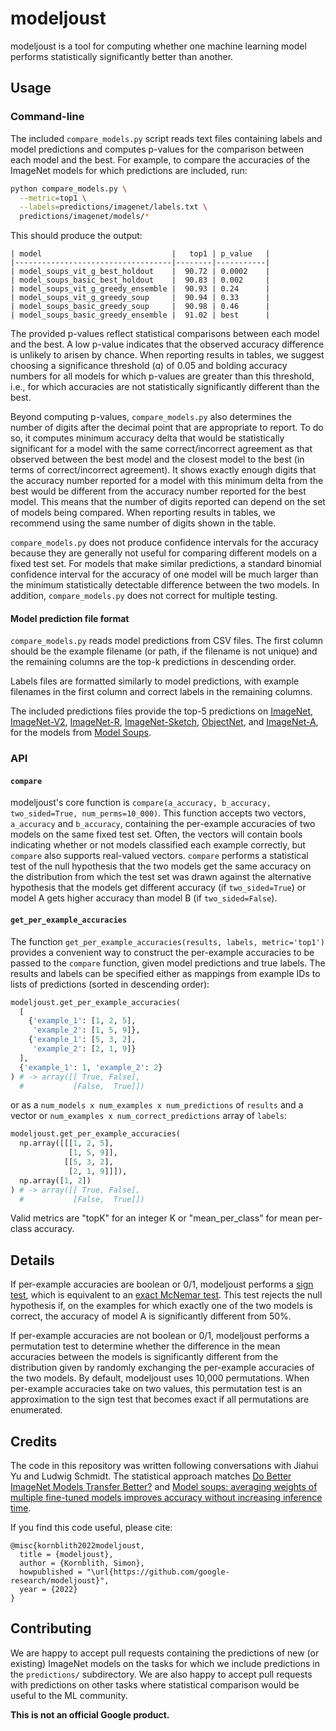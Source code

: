 # modeljoust

modeljoust is a tool for computing whether one machine learning model performs
statistically significantly better than another.

## Usage

### Command-line

The included `compare_models.py` script reads text files containing labels and
model predictions and computes p-values for the comparison between each model
and the best. For example, to compare the accuracies of the ImageNet models for
which predictions are included, run:

```sh
python compare_models.py \
  --metric=top1 \
  --labels=predictions/imagenet/labels.txt \
  predictions/imagenet/models/*
```

This should produce the output:

```
| model                             |   top1 | p_value   |
|-----------------------------------|--------|-----------|
| model_soups_vit_g_best_holdout    |  90.72 | 0.0002    |
| model_soups_basic_best_holdout    |  90.83 | 0.002     |
| model_soups_vit_g_greedy_ensemble |  90.93 | 0.24      |
| model_soups_vit_g_greedy_soup     |  90.94 | 0.33      |
| model_soups_basic_greedy_soup     |  90.98 | 0.46      |
| model_soups_basic_greedy_ensemble |  91.02 | best      |
```

The provided p-values reflect statistical comparisons between each model and the
best. A low p-value indicates that the observed accuracy difference is unlikely
to arisen by chance. When reporting results in tables, we suggest choosing a
significance threshold (ɑ) of 0.05 and bolding accuracy numbers for all models
for which p-values are greater than this threshold, i.e., for which accuracies
are not statistically significantly different than the best.

Beyond computing p-values, `compare_models.py` also determines the number of
digits after the decimal point that are appropriate to report. To do so, it
computes minimum accuracy delta that would be statistically significant for a
model with the same correct/incorrect agreement as that observed between the
best model and the closest model to the best (in terms of correct/incorrect
agreement). It shows exactly enough digits that the accuracy number reported for
a model with this minimum delta from the best would be different from the
accuracy number reported for the best model. This means that the number of
digits reported can depend on the set of models being compared. When reporting
results in tables, we recommend using the same number of digits shown in the
table.

`compare_models.py` does not produce confidence intervals for the accuracy
because they are generally not useful for comparing different models on a fixed
test set. For models that make similar predictions, a standard binomial
confidence interval for the accuracy of one model will be much larger than the
minimum statistically detectable difference between the two models. In addition,
`compare_models.py` does not correct for multiple testing.

#### Model prediction file format

`compare_models.py` reads model predictions from CSV files. The first column
should be the example filename (or path, if the filename is not unique) and the
remaining columns are the top-k predictions in descending order.

Labels files are formatted similarly to model predictions, with example
filenames in the first column and correct labels in the remaining columns.

The included predictions files provide the top-5 predictions on
[ImageNet](https://www.image-net.org/),
[ImageNet-V2](https://github.com/modestyachts/ImageNetV2),
[ImageNet-R](https://github.com/hendrycks/imagenet-r),
[ImageNet-Sketch](https://github.com/HaohanWang/ImageNet-Sketch),
[ObjectNet](https://objectnet.dev/), and
[ImageNet-A](https://github.com/hendrycks/natural-adv-examples),
for the models from
[Model Soups](https://arxiv.org/abs/2203.05482).

### API

#### `compare`

modeljoust's core function is
`compare(a_accuracy, b_accuracy, two_sided=True, num_perms=10_000)`. This
function accepts two vectors, `a_accuracy` and `b_accuracy`, containing the
per-example accuracies of two models on the same fixed test set. Often, the
vectors will contain bools indicating whether or not models classified each
example correctly, but `compare` also supports real-valued vectors. `compare`
performs a statistical test of the null hypothesis that the two models get the
same accuracy on the distribution from which the test set was drawn against the
alternative hypothesis that the models get different accuracy
(if `two_sided=True`) or model A gets higher accuracy than model B
(if `two_sided=False`).


#### `get_per_example_accuracies`

The function `get_per_example_accuracies(results, labels, metric='top1')`
provides a convenient way to construct the per-example accuracies to be passed
to the `compare` function, given model predictions and true labels. The results
and labels can be specified either as mappings from example IDs to lists of
predictions (sorted in descending order):

```python
modeljoust.get_per_example_accuracies(
  [
    {'example_1': [1, 2, 5],
     'example_2': [1, 5, 9]},
    {'example_1': [5, 3, 2],
     'example_2': [2, 1, 9]}
  ],
  {'example_1': 1, 'example_2': 2}
) # -> array([[ True, False],
  #           [False,  True]])
```

or as a `num_models x num_examples x num_predictions` of `results` and a vector
or `num_examples x num_correct_predictions` array of `labels`:

```python
modeljoust.get_per_example_accuracies(
  np.array([[[1, 2, 5],
             [1, 5, 9]],
            [[5, 3, 2],
             [2, 1, 9]]]),
  np.array([1, 2])
) # -> array([[ True, False],
  #           [False,  True]])
```

Valid metrics are "topK" for an integer K or "mean_per_class" for mean
per-class accuracy.

## Details

If per-example accuracies are boolean or 0/1, modeljoust performs a
[sign test](https://en.wikipedia.org/wiki/Sign_test), which is equivalent to an
[exact McNemar test](https://en.wikipedia.org/wiki/McNemar%27s_test). This test
rejects the null hypothesis if, on the examples for which exactly one of the two
models is correct, the accuracy of model A is significantly different from 50%.

If per-example accuracies are not boolean or 0/1, modeljoust performs a
permutation test to determine whether the difference in the mean accuracies
between the models is significantly different from the distribution given by
randomly exchanging the per-example accuracies of the two models. By default,
modeljoust uses 10,000 permutations. When per-example accuracies take on two
values, this permutation test is an approximation to the sign test that becomes
exact if all permutations are enumerated.

## Credits

The code in this repository was written following conversations with Jiahui Yu
and Ludwig Schmidt. The statistical approach matches
[Do Better ImageNet Models Transfer Better?](https://arxiv.org/abs/1805.08974)
and
[Model soups: averaging weights of multiple fine-tuned models improves accuracy without increasing inference time](https://arxiv.org/abs/2203.05482).

If you find this code useful, please cite:

```
@misc{kornblith2022modeljoust,
  title = {modeljoust},
  author = {Kornblith, Simon},
  howpublished = "\url{https://github.com/google-research/modeljoust}",
  year = {2022}
}
```

## Contributing

We are happy to accept pull requests containing the predictions of new (or
existing) ImageNet models on the tasks for which we include predictions in the
`predictions/` subdirectory. We are also happy to accept pull requests
with predictions on other tasks where statistical comparison would be useful to
the ML community.

**This is not an official Google product.**